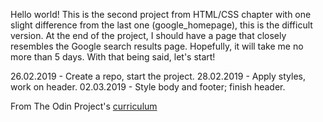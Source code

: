 Hello world!
This is the second project from HTML/CSS chapter with one slight difference from the last one (google_homepage), this is the difficult version.
At the end of the project, I should have a page that closely resembles the Google search results page. Hopefully, it will take me no more than 5 days.
With that being said, let's start!

26.02.2019 - Create a repo, start the project.
28.02.2019 - Apply styles, work on header.
02.03.2019 - Style body and footer; finish header.

From The Odin Project's [curriculum](http://www.theodinproject.com/courses/web-development-101/lessons/html-css)
